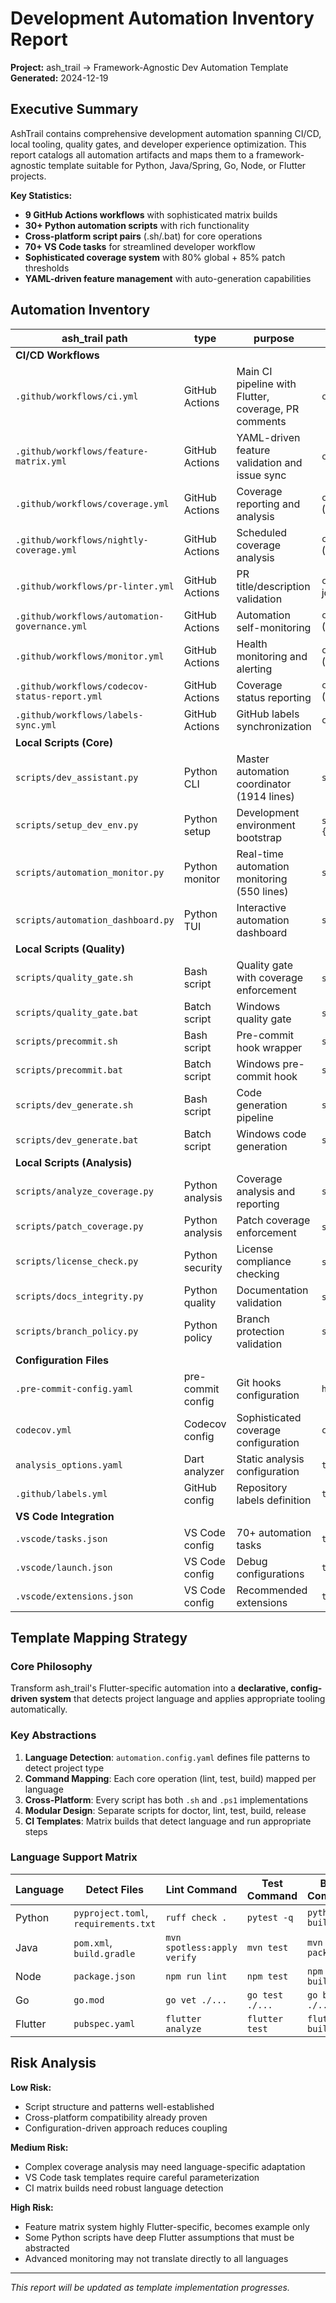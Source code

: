 # Development Automation Inventory Report

**Project:** ash_trail → Framework-Agnostic Dev Automation Template  
**Generated:** 2024-12-19

## Executive Summary

AshTrail contains comprehensive development automation spanning CI/CD, local tooling, quality gates, and developer experience optimization. This report catalogs all automation artifacts and maps them to a framework-agnostic template suitable for Python, Java/Spring, Go, Node, or Flutter projects.

**Key Statistics:**
- **9 GitHub Actions workflows** with sophisticated matrix builds
- **30+ Python automation scripts** with rich functionality  
- **Cross-platform script pairs** (.sh/.bat) for core operations
- **70+ VS Code tasks** for streamlined developer workflow
- **Sophisticated coverage system** with 80% global + 85% patch thresholds
- **YAML-driven feature management** with auto-generation capabilities

## Automation Inventory

| ash_trail path | type | purpose | template target | notes |
|---|---|---|---|---|
| **CI/CD Workflows** | | | | |
| `.github/workflows/ci.yml` | GitHub Actions | Main CI pipeline with Flutter, coverage, PR comments | `ci/github/workflows/automation.yml` | Matrix build with language detection |
| `.github/workflows/feature-matrix.yml` | GitHub Actions | YAML-driven feature validation and issue sync | `ci/github/workflows/feature-matrix.yml` | Becomes generic config validation |
| `.github/workflows/coverage.yml` | GitHub Actions | Coverage reporting and analysis | `ci/github/workflows/automation.yml` (coverage job) | Integrated into main workflow |
| `.github/workflows/nightly-coverage.yml` | GitHub Actions | Scheduled coverage analysis | `ci/github/workflows/automation.yml` (schedule) | Part of main automation |
| `.github/workflows/pr-linter.yml` | GitHub Actions | PR title/description validation | `ci/github/workflows/automation.yml` (lint job) | Generic PR validation |
| `.github/workflows/automation-governance.yml` | GitHub Actions | Automation self-monitoring | `ci/github/workflows/automation.yml` (governance job) | Self-validation |
| `.github/workflows/monitor.yml` | GitHub Actions | Health monitoring and alerting | `ci/github/workflows/automation.yml` (monitor job) | System health checks |
| `.github/workflows/codecov-status-report.yml` | GitHub Actions | Coverage status reporting | `ci/github/workflows/automation.yml` (coverage job) | Coverage integration |
| `.github/workflows/labels-sync.yml` | GitHub Actions | GitHub labels synchronization | `ci/github/workflows/labels-sync.yml` | Standalone utility |
| **Local Scripts (Core)** | | | | |
| `scripts/dev_assistant.py` | Python CLI | Master automation coordinator (1914 lines) | `scripts/automation.py` | Framework-agnostic command dispatcher |
| `scripts/setup_dev_env.py` | Python setup | Development environment bootstrap | `scripts/bootstrap.py` + `scripts/bootstrap.{sh,ps1}` | Cross-platform setup |
| `scripts/automation_monitor.py` | Python monitor | Real-time automation monitoring (550 lines) | `scripts/monitor.py` | Health monitoring |
| `scripts/automation_dashboard.py` | Python TUI | Interactive automation dashboard | `scripts/dashboard.py` | Optional TUI interface |
| **Local Scripts (Quality)** | | | | |
| `scripts/quality_gate.sh` | Bash script | Quality gate with coverage enforcement | `scripts/lint.sh` + `scripts/test.sh` | Split into focused scripts |
| `scripts/quality_gate.bat` | Batch script | Windows quality gate | `scripts/lint.ps1` + `scripts/test.ps1` | PowerShell equivalents |
| `scripts/precommit.sh` | Bash script | Pre-commit hook wrapper | `scripts/precommit.sh` | Generic pre-commit |
| `scripts/precommit.bat` | Batch script | Windows pre-commit hook | `scripts/precommit.ps1` | PowerShell pre-commit |
| `scripts/dev_generate.sh` | Bash script | Code generation pipeline | `scripts/build.sh` | Generic build script |
| `scripts/dev_generate.bat` | Batch script | Windows code generation | `scripts/build.ps1` | PowerShell build |
| **Local Scripts (Analysis)** | | | | |
| `scripts/analyze_coverage.py` | Python analysis | Coverage analysis and reporting | `scripts/coverage.py` | Language-agnostic coverage |
| `scripts/patch_coverage.py` | Python analysis | Patch coverage enforcement | `scripts/coverage.py` (patch mode) | Part of coverage tooling |
| `scripts/license_check.py` | Python security | License compliance checking | `scripts/security.py` (license check) | Security tooling |
| `scripts/docs_integrity.py` | Python quality | Documentation validation | `scripts/doctor.py` (docs check) | Health check component |
| `scripts/branch_policy.py` | Python policy | Branch protection validation | `scripts/policy.py` | Generic policy enforcement |
| **Configuration Files** | | | | |
| `.pre-commit-config.yaml` | pre-commit config | Git hooks configuration | `hooks/pre-commit-config.yaml` | Generic hooks |
| `codecov.yml` | Codecov config | Sophisticated coverage configuration | `config/codecov.yml` | Coverage settings |
| `analysis_options.yaml` | Dart analyzer | Static analysis configuration | `templates/analysis_options.yaml.example` | Language-specific example |
| `.github/labels.yml` | GitHub config | Repository labels definition | `templates/labels.yml.example` | Repository setup |
| **VS Code Integration** | | | | |
| `.vscode/tasks.json` | VS Code config | 70+ automation tasks | `templates/.vscode/tasks.json.example` | Editor integration template |
| `.vscode/launch.json` | VS Code config | Debug configurations | `templates/.vscode/launch.json.example` | Debug setup template |
| `.vscode/extensions.json` | VS Code config | Recommended extensions | `templates/.vscode/extensions.json.example` | Extension recommendations |

## Template Mapping Strategy

### Core Philosophy
Transform ash_trail's Flutter-specific automation into a **declarative, config-driven system** that detects project language and applies appropriate tooling automatically.

### Key Abstractions

1. **Language Detection**: `automation.config.yaml` defines file patterns to detect project type
2. **Command Mapping**: Each core operation (lint, test, build) mapped per language  
3. **Cross-Platform**: Every script has both `.sh` and `.ps1` implementations
4. **Modular Design**: Separate scripts for doctor, lint, test, build, release
5. **CI Templates**: Matrix builds that detect language and run appropriate steps

### Language Support Matrix

| Language | Detect Files | Lint Command | Test Command | Build Command |
|---|---|---|---|---|
| Python | `pyproject.toml`, `requirements.txt` | `ruff check .` | `pytest -q` | `python -m build` |
| Java | `pom.xml`, `build.gradle` | `mvn spotless:apply verify` | `mvn test` | `mvn package` |
| Node | `package.json` | `npm run lint` | `npm test` | `npm run build` |
| Go | `go.mod` | `go vet ./...` | `go test ./...` | `go build ./...` |
| Flutter | `pubspec.yaml` | `flutter analyze` | `flutter test` | `flutter build` |

## Risk Analysis

**Low Risk:**
- Script structure and patterns well-established
- Cross-platform compatibility already proven
- Configuration-driven approach reduces coupling

**Medium Risk:**
- Complex coverage analysis may need language-specific adaptation
- VS Code task templates require careful parameterization
- CI matrix builds need robust language detection

**High Risk:**
- Feature matrix system highly Flutter-specific, becomes example only
- Some Python scripts have deep Flutter assumptions that must be abstracted
- Advanced monitoring may not translate directly to all languages

---

*This report will be updated as template implementation progresses.*